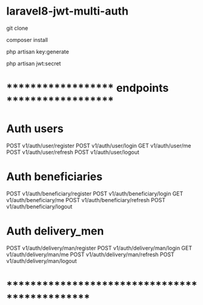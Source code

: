 # laravel8-jwt-multi-auth

git clone 

composer install

php artisan key:generate

php artisan jwt:secret

# ****************** endpoints ******************
# Auth users

POST	v1/auth/user/register
POST	v1/auth/user/login
GET	      v1/auth/user/me
POST	v1/auth/user/refresh
POST	v1/auth/user/logout

# Auth beneficiaries

POST	v1/auth/beneficiary/register
POST	v1/auth/beneficiary/login
GET	      v1/auth/beneficiary/me
POST	v1/auth/beneficiary/refresh
POST	v1/auth/beneficiary/logout

# Auth delivery_men

POST	v1/auth/delivery/man/register
POST	v1/auth/delivery/man/login
GET	      v1/auth/delivery/man/me
POST	v1/auth/delivery/man/refresh
POST	v1/auth/delivery/man/logout

# **********************************************

